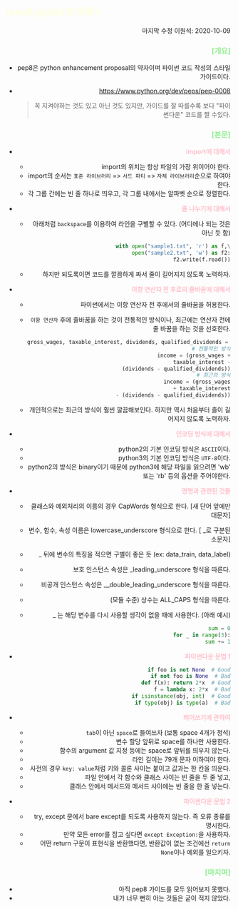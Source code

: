 ## <span style="color:lightyellow">[pep8 guide]에 대해서</span> 

<div style="text-align: right"> 마지막 수정 이원석: 2020-10-09




### <span style="color:lightgreen">[개요]</span>

- pep8은 python enhancement proposal의 약자이며 파이썬 코드 작성의 스타일 가이드이다.

- https://www.python.org/dev/peps/pep-0008

  > 꼭 지켜야하는 것도 있고 아닌 것도 있지만, 가이드를 잘 따를수록 보다 "파이썬다운" 코드를 짤 수있다.



### <span style="color:lightgreen">[본문]</span>

- <span style="color:pink">**import에 대해서**</span>
  - import의 위치는 항상 파일의 가장 위이어야 한다.
  - import의 순서는 `표준 라이브러리` => `서드 파티` => `자체 라이브러리`순으로 하여야한다.
  - 각 그룹 간에는 빈 줄 하나로 띄우고, 각 그룹 내에서는 알파벳 순으로 정렬한다.



- <span style="color:pink">**줄 나누기에 대해서**</span>

  - 아래처럼 `backspace`를 이용하여 라인을 구별할 수 있다. (어디에나 되는 것은 아닌 듯 함)

    ~~~python
    with open("sample1.txt", 'r') as f,\
    	 open("sample2.txt", 'w') as f2:
    	f2.write(f.read())
    ~~~

  - 하지만 되도록이면 코드를 깔끔하게 짜서 줄이 길어지지 않도록 노력하자.



- <span style="color:pink">**이항 연산자 전 후로의 줄바꿈에 대해서**</span>

  - 파이썬에서는 이항 연산자 전 후에서의 줄바꿈을 허용한다.

  - `이항 연산자` 후에 줄바꿈을 하는 것이 전통적인 방식이나, 최근에는 연산자 전에 줄 바꿈을 하는 것을 선호한다.

    ~~~python
    gross_wages, taxable_interest, dividends, qualified_dividends = 2, 3, 4, 5
    # 전통적인 방식
    income = (gross_wages +
              taxable_interest -
              (dividends - qualified_dividends))
    # 최근의 방식
    income = (gross_wages
              + taxable_interest
              - (dividends - qualified_dividends))
    ~~~

  - 개인적으로는 최근의 방식이 훨씬 깔끔해보인다. 하지만 역시 처음부터 줄이 길어지지 않도록 노력하자.



- <span style="color:pink">**인코딩 방식에 대해서**</span>
  - python2의 기본 인코딩 방식은 `ASCII`이다.
  - python3의 기본 인코딩 방식은 `UTF-8`이다.
  - python2의 방식은 binary이기 때문에 python3에 해당 파일을 읽으려면 'wb'  또는 'rb' 등의 옵션을 주어야한다.



- <span style="color:pink">**명명과 관련된 것들**</span>

  - 클래스와 예외처리의 이름의 경우 CapWords 형식으로 한다. [새 단어 앞에만 대문자]

  - 변수, 함수, 속성 이름은 lowercase_underscore 형식으로 한다. [ _로 구분된 소문자]

  - _ 뒤에 변수의 특징을 적으면 구별이 좋은 듯 (ex: data_train, data_label)

  - 보호 인스턴스 속성은 _leading_underscore 형식을 따른다.

  - 비공개 인스턴스 속성은 __double_leading_underscore 형식을 따른다.

  - (모듈 수준) 상수는 ALL_CAPS 형식을 따른다.

  - _ 는 해당 변수를 다시 사용할 생각이 없을 때에 사용한다. (아래 예시)

    ~~~python
    sum = 0
    for _ in range(3):
        sum += 1
    ~~~



- <span style="color:pink">**파이썬다운 문법 1**</span>

  ~~~python
  if foo is not None  # Good
  if not foo is None  # Bad
  def f(x): return 2*x  # Good
  f = lambda x: 2*x  # Bad
  if isinstance(obj, int)  # Good
  if type(obj) is type(a)  # Bad
  ~~~



- <span style="color:pink">**띄어쓰기에 관하여**</span>
  - `tab`이 아닌 `space`로 들여쓰자 (보통 space 4개가 정석)
  - 변수 할당 앞뒤로 space를 하나만 사용한다.
  - 함수의 argument 값 지정 등에는 space로 앞뒤를 띄우지 않는다.
  - 라인 길이는 79개 문자 이하여야 한다.
  - 사전의 경우 `key: value`처럼 키와 콜론 사이는 붙이고 값과는 한 칸을 띄운다.
  - 파일 안에서 각 함수와 클래스 사이는 빈 줄을 두 줄 넣고,
  - 클래스 안에서 메서드와 메서드 사이에는 빈 줄을 한 줄 넣는다.



- <span style="color:pink">**파이썬다운 문법 2**</span>
  - try, except 문에서 bare except를 되도록 사용하지 않는다. 즉 오류 종류를 명시한다.
  - 만약 모든 error를 잡고 싶다면 `except Exception:`을 사용하자.
  - 어떤 return 구문이 표현식을 반환했다면, 반환값이 없는 조건에선 `return None`이나 예외를 일으키자.



### <span style="color:lightgreen">[마치며]</span>

- 아직 pep8 가이드를 모두 읽어보지 못했다.
- 내가 너무 뻔히 아는 것들은 굳이 적지 않았다.